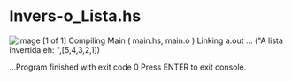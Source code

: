 # Invers-o_Lista.hs
![image](https://user-images.githubusercontent.com/58406413/201494668-c4893fd3-2573-4092-9bef-bf4707cc48a1.png)
[1 of 1] Compiling Main             ( main.hs, main.o )
Linking a.out ...
("A lista invertida eh: ",[5,4,3,2,1])


...Program finished with exit code 0
Press ENTER to exit console.
